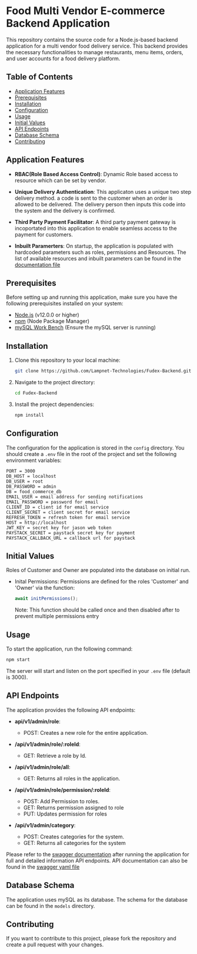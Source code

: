 # Food Multi Vendor E-commerce Backend Application

This repository contains the source code for a Node.js-based backend application for a multi vendor food delivery service. This backend provides the necessary functionalities to manage restaurants, menu items, orders, and user accounts for a food delivery platform.

## Table of Contents

- [Application Features](#application-features)
- [Prerequisites](#prerequisites)
- [Installation](#installation)
- [Configuration](#configuration)
- [Usage](#usage)
- [Initial Values](#Initial-Values)
- [API Endpoints](#api-endpoints)
- [Database Schema](#database-schema)
- [Contributing](#contributing)


## Application Features

* **RBAC(Role Based Access Control)**: Dynamic Role based access to resource which can be set by vendor.

* **Unique Delivery Authentication**: This applicaton uses a unique two step delivery method. a code is sent to the customer when an order is allowed to be delivered. The delivery person then inputs this code into the system and the delivery is confirmed.

* **Third Party Payment Facilitator**: A third party payment gateway is incoportated into this application to enable seamless access to the payment for customers.

* **Inbuilt Paramerters**: On startup, the application is populated with hardcoded parameters such as roles, permissions and Resources. The list of available resources and inbuilt parameters can be found in the [documentation file](/DOCUMENTATION.md)

## Prerequisites

Before setting up and running this application, make sure you have the following prerequisites installed on your system:

- [Node.js](https://nodejs.org/) (v12.0.0 or higher)
- [npm](https://www.npmjs.com/) (Node Package Manager)
- [mySQL Work Bench](https://dev.mysql.com/downloads/workbench/) (Ensure the mySQL server is running)

## Installation

1. Clone this repository to your local machine:

   ```bash
   git clone https://github.com/Lampnet-Technologies/Fudex-Backend.git
   ```

2. Navigate to the project directory:

   ```bash
   cd Fudex-Backend
   ```

3. Install the project dependencies:

   ```bash
   npm install
   ```

## Configuration

The configuration for the application is stored in the `config` directory. You should create a `.env` file in the root of the project and set the following environment variables:

```env
PORT = 3000
DB_HOST = localhost
DB_USER = root
DB_PASSWORD = admin
DB = food_commerce_db
EMAIL_USER = email address for sending notifications
EMAIL_PASSWORD = password for email
CLIENT_ID = client id for email service
CLIENT_SECRET = client secret for email service
REFRESH_TOKEN = refresh token for email service
HOST = http://localhost
JWT_KEY = secret key for jason web token
PAYSTACK_SECRET = paystack secret key for payment
PAYSTACK_CALLBACK_URL = callback url for paystack
```

## Initial Values

Roles of Customer and Owner are populated into the database on initial run.

  * Inital Permissions:
    Permissions are defined for the roles 'Customer' and 'Owner' via the function:
    ```javascript
    await initPermissions();
    ``` 
    Note: This function should be called once and then disabled after to prevent multiple permissions entry
    

## Usage

To start the application, run the following command:

```bash
npm start
```

The server will start and listen on the port specified in your `.env` file (default is 3000).

## API Endpoints

The application provides the following API endpoints:

- **api/v1/admin/role**:
  - POST: Creates a new role for the entire application.

- **/api/v1/admin/role/:roleId**:
  - GET: Retrieve a role by Id. 

- **/api/v1/admin/role/all**:
  - GET: Returns all roles in the application.  

- **/api/v1/admin/role/permission/:roleId**:
  - POST: Add Permission to roles.  
  - GET: Returns permission assigned to role
  - PUT: Updates permission for roles

- **/api/v1/admin/category**:
  - POST: Creates categories for the system.  
  - GET: Returns all categories for the system

Please refer to the [swagger documentation](http://localhost:3000/api-docs/) after running the application for full and detailed information API endpoints.
API documentation can also be found in the [swagger yaml file](/api.yaml)

## Database Schema

The application uses mySQL as its database. The schema for the database can be found in the `models` directory.

## Contributing

If you want to contribute to this project, please fork the repository and create a pull request with your changes. 